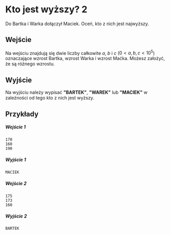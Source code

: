 # Kto jest wyższy? 2

Do Bartka i Warka dołączył Maciek. Oceń, kto z nich jest najwyższy.

## Wejście

Na wejściu znajdują się dwie liczby całkowite $a$, $b$ i $c$ ($0 < a, b, c < 10^5$) oznaczające wzrost Bartka, wzrost Warka i wzrost Maćka. Możesz założyć, że są różnego wzrostu.

## Wyjście

Na wyjściu należy wypisać **"BARTEK"**, **"WAREK"** lub **"MACIEK"** w zależności od tego kto z nich jest wyższy.

## Przykłady

##### Wejście 1 

```
170
160
190
```

##### Wyjście 1

```
MACIEK
```

##### Wejście 2

```
175
173
160
```

##### Wyjście 2

```
BARTEK
```


